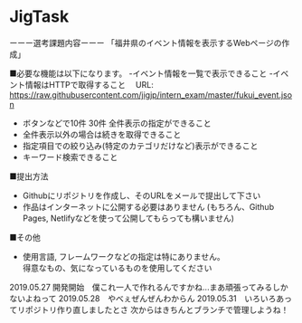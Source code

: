 # JigTask
ーーー選考課題内容ーーー
「福井県のイベント情報を表示するWebページの作成」

■必要な機能は以下になります。
-イベント情報を一覧で表示できること
-イベント情報はHTTPで取得すること
　URL: https://raw.githubusercontent.com/jigjp/intern_exam/master/fukui_event.json
- ボタンなどで10件 30件 全件表示の指定ができること
- 全件表示以外の場合は続きを取得できること
- 指定項目での絞り込み(特定のカテゴリだけなど)表示ができること
- キーワード検索できること

■提出方法
- Githubにリポジトリを作成し、そのURLをメールで提出して下さい
- 作品はインターネットに公開する必要はありません
  (もちろん、Github Pages, Netlifyなどを使って公開してもらっても構いません)

■その他
- 使用言語, フレームワークなどの指定は特にありません。  
得意なもの、気になっているものを使用してください

2019.05.27  開発開始　僕これ一人で作れるんですかね...まあ頑張ってみるしかないよねって
2019.05.28　やべぇぜんぜんわからん
2019.05.31　いろいろあってリポジトリ作り直しましたとさ
            次からはきちんとブランチで管理しようね！
            
